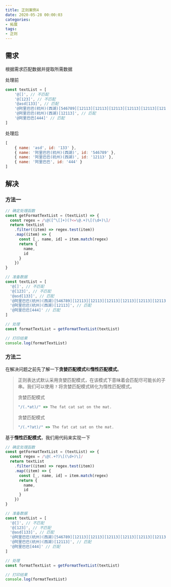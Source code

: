 ```yaml
---
title: 正则案例4
date: 2020-05-28 00:00:03
categories: 
- 拓展
tags:
- 正则
---
```


## 需求

根据需求匹配数据并提取所需数据

处理前

```javascript
const textList = [
    '@[]', // 不匹配
    '@[123]', // 不匹配
    '@asd[133]', // 匹配
    '@阿里巴巴(杭州)(西湖)[546789][12113][12113][12113][12113][12113][12113]', // 匹配
    '@阿里巴巴(杭州)(西湖)[12113]', // 匹配
    '@阿里巴巴[444]' // 匹配
]
```

处理后

```javascript
[
    { name: 'asd', id: '133' },
    { name: '阿里巴巴(杭州)(西湖)', id: '546789' },
    { name: '阿里巴巴(杭州)(西湖)', id: '12113' },
    { name: '阿里巴巴', id: '444' }
]
```

## 解决

### 方法一

```javascript
// 确定处理函数
const getFormatTextList = (textList) => {
  const regex = /\@([^\[]+)(?<=\@.+)\[(\d+)\]/
  return textList
    .filter((item) => regex.test(item))
    .map((item) => {
      const [_, name, id] = item.match(regex)
      return {
        name,
        id
      }
    })
}

// 准备数据
const textList = [
  '@[]', // 不匹配
  '@[123]', // 不匹配
  '@asd[133]', // 匹配
  '@阿里巴巴(杭州)(西湖)[546789][12113][12113][12113][12113][12113][12113]', // 匹配
  '@阿里巴巴(杭州)(西湖)[12113]', // 匹配
  '@阿里巴巴[444]' // 匹配
]

// 处理
const formatTextList = getFormatTextList(textList)

// 打印结果
console.log(formatTextList)
```

### 方法二

在解决问题之前先了解一下**贪婪匹配模式**和**惰性匹配模式**。

> 正则表达式默认采用贪婪匹配模式，在该模式下意味着会匹配尽可能长的子串。我们可以使用 `?` 将贪婪匹配模式转化为惰性匹配模式。
>
> 贪婪匹配模式
>
> ```javascript
> "/(.*at)/" => The fat cat sat on the mat. 
> ```
>
> 贪婪匹配模式
>
> ```javascript
> "/(.*?at)/" => The fat cat sat on the mat. 
> ```

基于**惰性匹配模式**，我们用代码来实现一下

```javascript
// 确定处理函数
const getFormatTextList = (textList) => {
  const regex = /\@(.+?)\[(\d+)\]/
  return textList
    .filter((item) => regex.test(item))
    .map((item) => {
      const [_, name, id] = item.match(regex)
      return {
        name,
        id
      }
    })
}

// 准备数据
const textList = [
  '@[]', // 不匹配
  '@[123]', // 不匹配
  '@asd[133]', // 匹配
  '@阿里巴巴(杭州)(西湖)[546789][12113][12113][12113][12113][12113][12113]', // 匹配
  '@阿里巴巴(杭州)(西湖)[12113]', // 匹配
  '@阿里巴巴[444]' // 匹配
]

// 处理
const formatTextList = getFormatTextList(textList)

// 打印结果
console.log(formatTextList)
```





